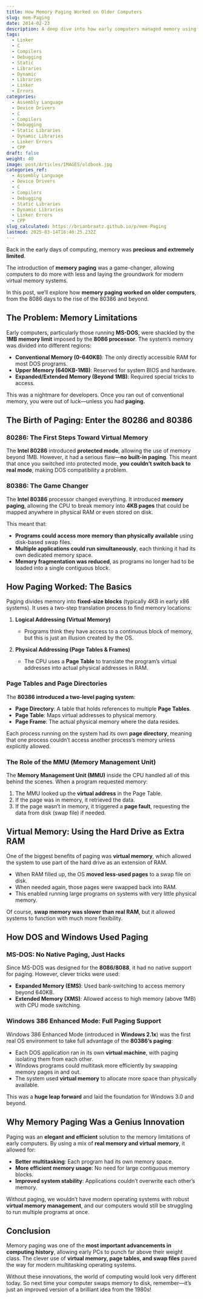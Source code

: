 ```yaml
---
title: How Memory Paging Worked on Older Computers
slug: mem-Paging
date: 2014-02-23
description: A deep dive into how early computers managed memory using paging, overcoming hardware limitations and paving the way for modern virtual memory systems.
tags:
  - Linker
  - C
  - Compilers
  - Debugging
  - Static
  - Libraries
  - Dynamic
  - Libraries
  - Linker
  - Errors
categories:
  - Assembly Language
  - Device Drivers
  - C
  - Compilers
  - Debugging
  - Static Libraries
  - Dynamic Libraries
  - Linker Errors
  - CPP
draft: false
weight: 40
image: post/Articles/IMAGES/oldbook.jpg
categories_ref:
  - Assembly Language
  - Device Drivers
  - C
  - Compilers
  - Debugging
  - Static Libraries
  - Dynamic Libraries
  - Linker Errors
  - CPP
slug_calculated: https://brianbraatz.github.io/p/mem-Paging
lastmod: 2025-03-14T16:40:25.232Z
---
```

Back in the early days of computing, memory was **precious and extremely limited**.

The introduction of **memory paging** was a game-changer, allowing computers to do more with less and laying the groundwork for modern virtual memory systems.

In this post, we’ll explore how **memory paging worked on older computers**, from the 8086 days to the rise of the 80386 and beyond.

<!-- We’ll also take a look at how clever engineers used paging to **break through memory limitations**, enabling multitasking, larger applications, and better system stability.
-->

## The Problem: Memory Limitations

Early computers, particularly those running **MS-DOS**, were shackled by the **1MB memory limit** imposed by the **8086 processor**. The system’s memory was divided into different regions:

* **Conventional Memory (0-640KB)**: The only directly accessible RAM for most DOS programs.
* **Upper Memory (640KB-1MB)**: Reserved for system BIOS and hardware.
* **Expanded/Extended Memory (Beyond 1MB)**: Required special tricks to access.

This was a nightmare for developers. Once you ran out of conventional memory, you were out of luck—unless you had **paging.**

## The Birth of Paging: Enter the 80286 and 80386

### **80286: The First Steps Toward Virtual Memory**

The **Intel 80286** introduced **protected mode**, allowing the use of memory beyond 1MB. However, it had a serious flaw—**no built-in paging**. This meant that once you switched into protected mode, **you couldn’t switch back to real mode**, making DOS compatibility a problem.

### **80386: The Game Changer**

The **Intel 80386** processor changed everything. It introduced **memory paging**, allowing the CPU to break memory into **4KB pages** that could be mapped anywhere in physical RAM or even stored on disk.

This meant that:

* **Programs could access more memory than physically available** using disk-based swap files.
* **Multiple applications could run simultaneously**, each thinking it had its own dedicated memory space.
* **Memory fragmentation was reduced**, as programs no longer had to be loaded into a single contiguous block.

## How Paging Worked: The Basics

Paging divides memory into **fixed-size blocks** (typically 4KB in early x86 systems). It uses a two-step translation process to find memory locations:

1. **Logical Addressing (Virtual Memory)**

   * Programs think they have access to a continuous block of memory, but this is just an illusion created by the OS.

2. **Physical Addressing (Page Tables & Frames)**

   * The CPU uses a **Page Table** to translate the program’s virtual addresses into actual physical addresses in RAM.

### **Page Tables and Page Directories**

The **80386 introduced a two-level paging system**:

* **Page Directory**: A table that holds references to multiple **Page Tables**.
* **Page Table**: Maps virtual addresses to physical memory.
* **Page Frame**: The actual physical memory where the data resides.

Each process running on the system had its own **page directory**, meaning that one process couldn’t access another process’s memory unless explicitly allowed.

### **The Role of the MMU (Memory Management Unit)**

The **Memory Management Unit (MMU)** inside the CPU handled all of this behind the scenes. When a program requested memory:

1. The MMU looked up the **virtual address** in the Page Table.
2. If the page was in memory, it retrieved the data.
3. If the page wasn’t in memory, it triggered a **page fault**, requesting the data from disk (swap file) if needed.

## Virtual Memory: Using the Hard Drive as Extra RAM

One of the biggest benefits of paging was **virtual memory**, which allowed the system to use part of the hard drive as an extension of RAM.

* When RAM filled up, the OS **moved less-used pages** to a swap file on disk.
* When needed again, those pages were swapped back into RAM.
* This enabled running large programs on systems with very little physical memory.

Of course, **swap memory was slower than real RAM**, but it allowed systems to function with much more flexibility.

## How DOS and Windows Used Paging

### **MS-DOS: No Native Paging, Just Hacks**

Since MS-DOS was designed for the **8086/8088**, it had no native support for paging. However, clever tricks were used:

* **Expanded Memory (EMS)**: Used bank-switching to access memory beyond 640KB.
* **Extended Memory (XMS)**: Allowed access to high memory (above 1MB) with CPU mode switching.

### **Windows 386 Enhanced Mode: Full Paging Support**

Windows 386 Enhanced Mode (introduced in **Windows 2.1x**) was the first real OS environment to take full advantage of the **80386’s paging**:

* Each DOS application ran in its own **virtual machine**, with paging isolating them from each other.
* Windows programs could multitask more efficiently by swapping memory pages in and out.
* The system used **virtual memory** to allocate more space than physically available.

This was a **huge leap forward** and laid the foundation for Windows 3.0 and beyond.

## Why Memory Paging Was a Genius Innovation

Paging was an **elegant and efficient** solution to the memory limitations of early computers. By using a mix of **real memory and virtual memory**, it allowed for:

* **Better multitasking**: Each program had its own memory space.
* **More efficient memory usage**: No need for large contiguous memory blocks.
* **Improved system stability**: Applications couldn’t overwrite each other’s memory.

Without paging, we wouldn’t have modern operating systems with robust **virtual memory management**, and our computers would still be struggling to run multiple programs at once.

## Conclusion

Memory paging was one of the **most important advancements in computing history**, allowing early PCs to punch far above their weight class. The clever use of **virtual memory, page tables, and swap files** paved the way for modern multitasking operating systems.

Without these innovations, the world of computing would look very different today. So next time your computer swaps memory to disk, remember—it’s just an improved version of a brilliant idea from the 1980s!
